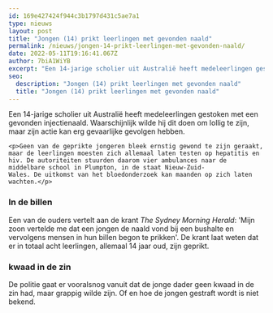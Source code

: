 ```yaml
---
id: 169e427424f944c3b1797d431c5ae7a1
type: nieuws
layout: post
title: "Jongen (14) prikt leerlingen met gevonden naald"
permalink: /nieuws/jongen-14-prikt-leerlingen-met-gevonden-naald/
date: 2022-05-11T19:16:41.067Z
author: 7biA1WiYB
excerpt: "Een 14-jarige scholier uit Australië heeft medeleerlingen gestoken met een gevonden injectienaald. Waarschijnlijk wilde hij dit doen om lollig te zijn, maar zijn actie kan erg gevaarlijke gevolgen hebben.   "
seo:
  description: "Jongen (14) prikt leerlingen met gevonden naald"
  title: "Jongen (14) prikt leerlingen met gevonden naald"
---
```

Een 14-jarige scholier uit Australië heeft medeleerlingen gestoken met een gevonden injectienaald. Waarschijnlijk wilde hij dit doen om lollig te zijn, maar zijn actie kan erg gevaarlijke gevolgen hebben.   

    <p>Geen van de geprikte jongeren bleek ernstig gewond te zijn geraakt, maar de leerlingen moesten zich allemaal laten testen op hepatitis en hiv. De autoriteiten stuurden daarom vier ambulances naar de middelbare school in Plumpton, in de staat Nieuw-Zuid-Wales. De uitkomst van het bloedonderzoek kan maanden op zich laten wachten.</p>
<h3>In de billen</h3>
<p>Een van de ouders vertelt aan de krant <em>The Sydney Morning Herald</em>: 'Mijn zoon vertelde me dat een jongen de naald vond bij een bushalte en vervolgens mensen in hun billen begon te prikken'. De krant laat weten dat er in totaal acht leerlingen, allemaal 14 jaar oud, zijn geprikt. </p>
<h3>kwaad in de zin</h3>
<p>De politie gaat er vooralsnog vanuit dat de jonge dader geen kwaad in de zin had, maar grappig wilde zijn. Of en hoe de jongen gestraft wordt is niet bekend.</p>  

